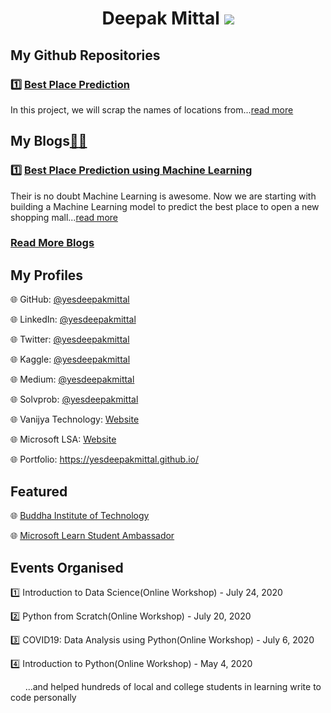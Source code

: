 <div align="center">
  <h1>Deepak Mittal <a href="https://github.com/yesdeepakmittal"target="_blank"><img src="https://img.shields.io/github/followers/yesdeepakmittal?style=social"></a></h1>
</div>

<div>
<h2>My Github Repositories</h2>
  <h3>1️⃣ <a href="https://github.com/yesdeepakmittal/Best_Place_Prediction"target="_blank">Best Place Prediction</a></h3>
  <p>In this project, we will scrap the names of locations from...<a href="https://github.com/yesdeepakmittal/Best_Place_Prediction/"target="_blank">read more</a></p>
</div>

<div>
  <h2>My Blogs<a href="https://blog.solvprob.in/author/yesdeepakmittal/">📖</a><a href="https://medium.com/@yesdeepakmittal">📖</a></h2>
  <h3>1️⃣ <a href="https://blog.solvprob.in/machine-learning/09/2020/best-place-prediction-using-machine-learning/">Best Place Prediction using Machine Learning</a></h3>
  <p>Their is no doubt Machine Learning is awesome. Now we are starting with building a Machine Learning model to predict the best place to open a new shopping mall...<a href="https://blog.solvprob.in/machine-learning/09/2020/best-place-prediction-using-machine-learning/">read more</a></p>
  <h3><a href="https://github.com/yesdeepakmittal/yesdeepakmittal/blob/master/myblogs.md">Read More Blogs</a></h3>
  </div>
  
<div>
  <h2>My Profiles</h2>
  <p>🌐 GitHub: <a href="https://github.com/yesdeepakmittal/">@yesdeepakmittal</a></p>
  <p>🌐 LinkedIn: <a href="https://www.linkedin.com/in/yesdeepakmittal/">@yesdeepakmittal</a></p>
  <p>🌐 Twitter: <a href="https://twitter.com/yesdeepakmittal">@yesdeepakmittal</a></p>
  <p>🌐 Kaggle: <a href="https://www.kaggle.com/yesdeepakmittal">@yesdeepakmittal</a></p>
  <p>🌐 Medium: <a href="https://medium.com/@yesdeepakmittal">@yesdeepakmittal</a></p>
  <p>🌐 Solvprob: <a href="https://blog.solvprob.in/author/yesdeepakmittal/">@yesdeepakmittal</a></p>
  <p>🌐 Vanijya Technology: <a href="https://vanijya.tech/">Website</a></p>
  <p>🌐 Microsoft LSA: <a href="https://studentambassadors.microsoft.com/en-US/profile/4723">Website</a></p>
  <p>🌐 Portfolio: <a href="https://yesdeepakmittal.github.io/">https://yesdeepakmittal.github.io/</a></p>
</div>

<div>
  <h2>Featured</h2>
  <p>🌐 <a href="http://www.bit.ac.in/eventsdetail/ece-department-has-organized-the-webinar-data-science-on-24-07-2020.aspx">Buddha Institute of Technology</a></p>
  <p>🌐 <a href="https://studentambassadors.microsoft.com/en-US/profile/4723">Microsoft Learn Student Ambassador</a></p>
</div>

<div>
  <h2>Events Organised</h2>
  <p>1️⃣ Introduction to Data Science(Online Workshop) - July 24, 2020</p>
  <p>2️⃣ Python from Scratch(Online Workshop) - July 20, 2020</p>
  <p>3️⃣ COVID19: Data Analysis using Python(Online Workshop) - July 6, 2020</p>
  <p>4️⃣ Introduction to Python(Online Workshop) - May 4, 2020</p>
  <p>&nbsp;&nbsp;&nbsp;&nbsp;&nbsp;&nbsp;...and helped hundreds of local and college students in learning write to code personally</p>
</div>
